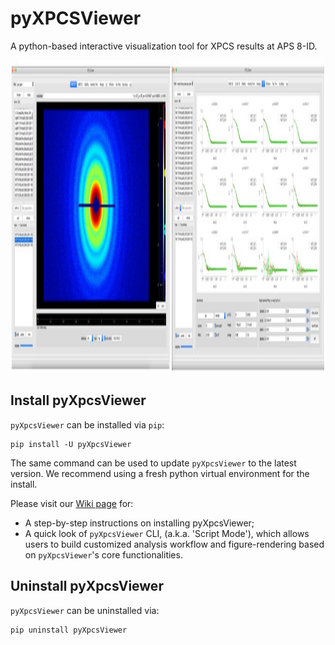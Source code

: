 # pyXPCSViewer

A python-based interactive visualization tool for XPCS results at APS 8-ID.

<img src=/docs/images/cover.jpg width="1000" height="500">

## Install pyXpcsViewer
`pyXpcsViewer` can be installed via `pip`:
```
pip install -U pyXpcsViewer
```
The same command can be used to update `pyXpcsViewer` to the latest version. We recommend using a fresh python virtual environment for the install. 

Please visit our [Wiki page](https://github.com/qzhang234/dummy_xpcsviewer_Wiki/wiki) for:

* A step-by-step instructions on installing pyXpcsViewer;
* A quick look of `pyXpcsViewer` CLI, (a.k.a. 'Script Mode'), which allows users to build customized analysis workflow and figure-rendering based on `pyXpcsViewer`'s core functionalities.

## Uninstall pyXpcsViewer

`pyXpcsViewer` can be uninstalled via:
```
pip uninstall pyXpcsViewer
```
